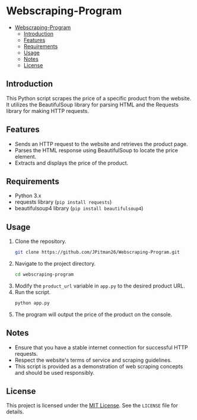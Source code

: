 # Webscraping-Program

- [Webscraping-Program](#webscraping-program)
  - [Introduction](#introduction)
  - [Features](#features)
  - [Requirements](#requirements)
  - [Usage](#usage)
  - [Notes](#notes)
  - [License](#license)

## Introduction

This Python script scrapes the price of a specific product from the website. It utilizes the BeautifulSoup library for parsing HTML and the Requests library for making HTTP requests.

## Features

- Sends an HTTP request to the website and retrieves the product page.
- Parses the HTML response using BeautifulSoup to locate the price element.
- Extracts and displays the price of the product.

## Requirements

- Python 3.x
- requests library (`pip install requests`)
- beautifulsoup4 library (`pip install beautifulsoup4`)

## Usage

1. Clone the repository.
    ```bash
   git clone https://github.com/JPitman26/Webscraping-Program.git
2. Navigate to the project directory.
      ```bash
   cd webscraping-program
3. Modify the `product_url` variable in `app.py` to the desired product URL.
4. Run the script.
     ```bash
   python app.py
5. The program will output the price of the product on the console.

## Notes

- Ensure that you have a stable internet connection for successful HTTP requests.
- Respect the website's terms of service and scraping guidelines.
- This script is provided as a demonstration of web scraping concepts and should be used responsibly.

## License

This project is licensed under the [MIT License](LICENSE). See the `LICENSE` file for details.



